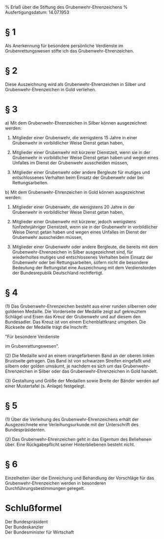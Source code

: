% Erlaß über die Stiftung des Grubenwehr-Ehrenzeichens
% Ausfertigungsdatum: 14.07.1953
 
# § 1

Als Anerkennung für besondere persönliche Verdienste im Grubenrettungswesen stifte ich das Grubenwehr-Ehrenzeichen.

# § 2

Diese Auszeichnung wird als Grubenwehr-Ehrenzeichen in Silber und Grubenwehr-Ehrenzeichen in Gold verliehen.

# § 3

a) Mit dem Grubenwehr-Ehrenzeichen in Silber können ausgezeichnet werden:

1. Mitglieder einer Grubenwehr, die wenigstens 15 Jahre in einer Grubenwehr in vorbildlicher Weise Dienst getan haben,

2. Mitglieder einer Grubenwehr mit kürzerer Dienstzeit, wenn sie in der Grubenwehr in vorbildlicher Weise Dienst getan haben und wegen eines Unfalles im Dienst der Grubenwehr ausscheiden müssen,

3. Mitglieder einer Grubenwehr oder andere Bergleute für mutiges und entschlossenes Verhalten beim Einsatz der Grubenwehr oder bei Rettungsarbeiten.

b) Mit dem Grubenwehr-Ehrenzeichen in Gold können ausgezeichnet werden:

1. Mitglieder einer Grubenwehr, die wenigstens 20 Jahre in der Grubenwehr in vorbildlicher Weise Dienst getan haben,

2. Mitglieder einer Grubenwehr mit kürzerer, jedoch wenigstens fünfzehnjähriger Dienstzeit, wenn sie in der Grubenwehr in vorbildlicher Weise Dienst getan haben und wegen eines Unfalles im Dienst der Grubenwehr ausscheiden müssen,

3. Mitglieder einer Grubenwehr oder andere Bergleute, die bereits mit dem Grubenwehr-Ehrenzeichen in Silber ausgezeichnet sind, für wiederholtes mutiges und entschlossenes Verhalten beim Einsatz der Grubenwehr oder bei Rettungsarbeiten, sofern nicht die besondere Bedeutung der Rettungstat eine Auszeichnung mit dem Verdienstorden der Bundesrepublik Deutschland rechtfertigt.

# § 4

(1) Das Grubenwehr-Ehrenzeichen besteht aus einer runden silbernen oder goldenen Medaille. Die Vorderseite der Medaille zeigt auf gekreuztem Schlägel und Eisen das Kreuz der Grubenwehr und auf diesem den Bundesadler. Das Kreuz ist von einem Eichenblattkranz umgeben. Die Rückseite der Medaille trägt die Inschrift:

  
"Für besondere Verdienste

im Grubenrettungswesen".

(2) Die Medaille wird an einem orangefarbenen Band an der oberen linken Brustseite getragen. Das Band ist von schwarzen Streifen eingefaßt und silbern oder golden umsäumt, je nachdem es sich um das Grubenwehr-Ehrenzeichen in Silber oder das Grubenwehr-Ehrenzeichen in Gold handelt.

(3) Gestaltung und Größe der Medaillen sowie Breite der Bänder werden auf einer Mustertafel (s. Anlage) festgelegt.

# § 5

(1) Über die Verleihung des Grubenwehr-Ehrenzeichens erhält der Ausgezeichnete eine Verleihungsurkunde mit der Unterschrift des Bundespräsidenten.

(2) Das Grubenwehr-Ehrenzeichen geht in das Eigentum des Beliehenen über. Eine Rückgabepflicht seiner Hinterbliebenen besteht nicht.

# § 6

Einzelheiten über die Einreichung und Behandlung der Vorschläge für das Grubenwehr-Ehrenzeichen werden in besonderen Durchführungsbestimmungen geregelt.

# Schlußformel

Der Bundespräsident  
Der Bundeskanzler  
Der Bundesminister für Wirtschaft
